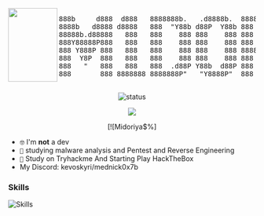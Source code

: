 <img src="https://discord.com/channels/1068681177961070602/1068681178401480775/1157468713914736651" width="100" height="150" align='left'>
<pre>
888b     d888  d888   8888888b.   .d8888b.  8888888b.   d888  Y88b   d88P  d8888  
8888b   d8888 d8888   888  "Y88b d88P  Y88b 888   Y88b d8888   Y88b d88P  d8P888  
88888b.d88888   888   888    888 888    888 888    888   888    Y88o88P  d8P 888  
888Y88888P888   888   888    888 888    888 888   d88P   888     Y888P  d8P  888  
888 Y888P 888   888   888    888 888    888 8888888P"    888      888  d88   888  
888  Y8P  888   888   888    888 888    888 888 T88b     888      888  8888888888 
888   "   888   888   888  .d88P Y88b  d88P 888  T88b    888      888        888  
888       888 8888888 8888888P"   "Y8888P"  888   T88b 8888888    888        888  
                                                                 
</pre>
<div align="center">

![status](https://streak-stats.demolab.com?user=Detrew&theme=transparent&hide_border=true&&layout=compact)
 
</div>
<div align="center">
 <img src="https://tryhackme-badges.s3.amazonaws.com/midoriya.exe.png">
 
 [![Midoriya$%]
</div>

- <code>🤓</code> I'm **not** a dev
- <code>🧠</code> studying malware analysis and Pentest and Reverse Engineering
- <code>🥇</code> Study on  Tryhackme And Starting Play HackTheBox
- My Discord: kevoskyri/mednick0x7b


<h3>Skills</h3>

![Skills](https://skillicons.dev/icons?i=bash,python,linux,html)
